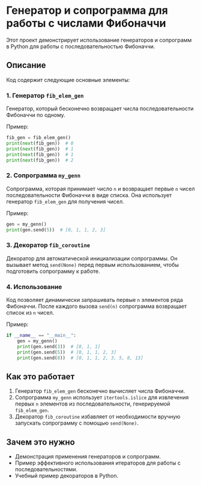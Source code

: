 # Генератор и сопрограмма для работы с числами Фибоначчи

Этот проект демонстрирует использование генераторов и сопрограмм в Python для работы с последовательностью Фибоначчи.

## Описание

Код содержит следующие основные элементы:

### 1. **Генератор `fib_elem_gen`**
Генератор, который бесконечно возвращает числа последовательности Фибоначчи по одному.

Пример:
```python
fib_gen = fib_elem_gen()
print(next(fib_gen))  # 0
print(next(fib_gen))  # 1
print(next(fib_gen))  # 1
print(next(fib_gen))  # 2
```

### 2. **Сопрограмма `my_genn`**
Сопрограмма, которая принимает число `n` и возвращает первые `n` чисел последовательности Фибоначчи в виде списка. Она использует генератор `fib_elem_gen` для получения чисел.

Пример:
```python
gen = my_genn()
print(gen.send(5))  # [0, 1, 1, 2, 3]
```

### 3. **Декоратор `fib_coroutine`**
Декоратор для автоматической инициализации сопрограммы. Он вызывает метод `send(None)` перед первым использованием, чтобы подготовить сопрограмму к работе.

### 4. **Использование**
Код позволяет динамически запрашивать первые `n` элементов ряда Фибоначчи. После каждого вызова `send(n)` сопрограмма возвращает список из `n` чисел.

Пример:
```python
if __name__ == "__main__":
    gen = my_genn()
    print(gen.send(3))  # [0, 1, 1]
    print(gen.send(5))  # [0, 1, 1, 2, 3]
    print(gen.send(8))  # [0, 1, 1, 2, 3, 5, 8, 13]
```

## Как это работает
1. Генератор `fib_elem_gen` бесконечно вычисляет числа Фибоначчи.
2. Сопрограмма `my_genn` использует `itertools.islice` для извлечения первых `n` элементов из последовательности, генерируемой `fib_elem_gen`.
3. Декоратор `fib_coroutine` избавляет от необходимости вручную запускать сопрограмму с помощью `send(None)`.

## Зачем это нужно
- Демонстрация применения генераторов и сопрограмм.
- Пример эффективного использования итераторов для работы с последовательностями.
- Учебный пример декораторов в Python.
